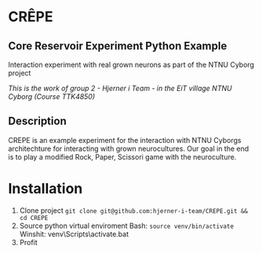 # CRÊPE 
## Core Reservoir Experiment Python Example
Interaction experiment with real grown neurons as part of the NTNU Cyborg project
 
_This is the work of group 2 - Hjerner i Team - in the EiT village NTNU Cyborg (Course TTK4850)_

## Description
CREPE is an example experiment for the interaction with NTNU Cyborgs architechture for interacting with grown neurocultures.
Our goal in the end is to play a modified Rock, Paper, Scissori game with the neuroculture.

# Installation
1. Clone project
`git clone git@github.com:hjerner-i-team/CREPE.git && cd CREPE`
2. Source python virtual enviroment
Bash:
`source venv/bin/activate`
Winshit:
venv\Scripts\activate.bat
3. Profit

